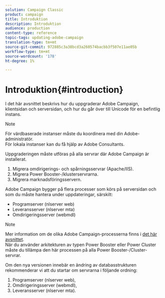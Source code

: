 ```yaml
---
solution: Campaign Classic
product: campaign
title: Introduktion
description: Introduktion
audience: production
content-type: reference
topic-tags: updating-adobe-campaign
translation-type: tm+mt
source-git-commit: 972885c3a38bcd3a260574bacbb3f507e11ae05b
workflow-type: tm+mt
source-wordcount: '178'
ht-degree: 1%

---
```



# Introduktion{#introduction}

I det här avsnittet beskrivs hur du uppgraderar Adobe Campaign, klientsidan och serversidan, och hur du går över till Unicode för en befintlig instans.

>[!NOTE]
>
>För värdbaserade instanser måste du koordinera med din Adobe-administratör.\
>För lokala instanser kan du få hjälp av Adobe Consultants.

Uppgraderingen måste utföras på alla servrar där Adobe Campaign är installerat.

1. Migrera omdirigerings- och spårningsservrar (Apache/IIS).
1. Migrera Power Booster-/klusterservrarna.
1. Migrera marknadsföringsservern.

Adobe Campaign bygger på flera processer som körs på serversidan och som du måste hantera under uppdateringar, särskilt:

* Programserver (nlserver web)
* Leveransserver (nlserver mta)
* Omdirigeringsserver (webmdl)

>[!NOTE]
>
>Mer information om de olika Adobe Campaign-processerna finns i [det här avsnittet](../../installation/using/general-architecture.md#logical-application-layer).\
>När du använder arkitekturen av typen Power Booster eller Power Cluster måste du tillämpa den här processen på alla Power Booster-/Cluster-servrar.

Om den nya versionen innebär en ändring av databasstrukturen rekommenderar vi att du startar om servrarna i följande ordning:

1. Programserver (nlserver web),
1. Omdirigeringsserver (webmdl),
1. Leveransserver (nlserver mta).

